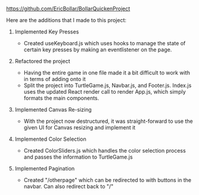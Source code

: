 https://github.com/EricBollar/BollarQuickenProject

Here are the additions that I made to this project:

1. Implemented Key Presses
    - Created useKeyboard.js which uses hooks to manage the state of certain key presses by making an eventlistener on the page.

2. Refactored the project
    - Having the entire game in one file made it a bit difficult to work with in terms of adding onto it
    - Split the project into TurtleGame.js, Navbar.js, and Footer.js. Index.js uses the updated React render call to render App.js, which simply formats the main components.

3. Implemented Canvas Re-sizing
    - With the project now destructured, it was straight-forward to use the given UI for Canvas resizing and implement it

4. Implemented Color Selection
    - Created ColorSliders.js which handles the color selection process and passes the information to TurtleGame.js

5. Implemented Pagination
    - Created "/otherpage" which can be redirected to with buttons in the navbar. Can also redirect back to "/"
